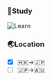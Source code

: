 ### 📖Study
![Learn](https://skillicons.dev/icons?i=react,python)

### 🌏Location
- [x] 🇭🇰→🇯🇵
- [ ] 🇯🇵→🇦🇺
